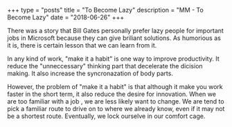 +++
type = "posts"
title = "To Become Lazy"
description = "MM - To Become Lazy"
date = "2018-06-26" 
+++

There was a story that Bill Gates personally prefer lazy people for important jobs in Microsoft because they can give briliant solutions. As humorious as it is, there is certain lesson that we can learn from it. 

In any kind of work, "make it a habit" is one way to improve productivity. It reduce the "unneccessary" thinking part that decelerate the dicision making. It also increase the syncronazation of body parts. 

However, the problem of "make it a habit" is that although it make you work faster in the short term, it also reduce the desire for innovation. When we are too familiar with a job , we are less likely want to change. We are tend to pick a familiar route to drive on to where we already know, even if it may not be a shortest route. Eventually, we lock ourselve in our comfort cage.

